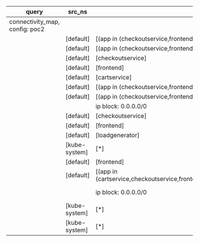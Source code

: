 |query|src_ns|src_pods|dst_ns|dst_pods|connection|
|---|---|---|---|---|---|
|connectivity_map, config: poc2||||||
||[default]|[(app in (checkoutservice,frontend,recommendationservice))]|[default]|[productcatalogservice]|TCP 3550,|
||[default]|[(app in (checkoutservice,frontend))]|[default]|[shippingservice]|TCP 50051,|
||[default]|[checkoutservice]|[default]|[paymentservice]|TCP 50051,|
||[default]|[frontend]|[default]|[checkoutservice]|TCP 5050,|
||[default]|[cartservice]|[default]|[redis-cart]|TCP 6379,|
||[default]|[(app in (checkoutservice,frontend))]|[default]|[currencyservice]|TCP 7000,|
||[default]|[(app in (checkoutservice,frontend))]|[default]|[cartservice]|TCP 7070,|
|||ip block: 0.0.0.0/0|[default]|[frontend]|TCP 8080,|
||[default]|[checkoutservice]|[default]|[emailservice]|TCP 8080,|
||[default]|[frontend]|[default]|[recommendationservice]|TCP 8080,|
||[default]|[loadgenerator]|[default]|[frontend]|TCP 8080,|
||[kube-system]|[*]|[default]|[frontend]|TCP 8080,|
||[default]|[frontend]|[default]|[adservice]|TCP 9555,|
||[default]|[(app in (cartservice,checkoutservice,frontend,loadgenerator,recommendationservice))]|[kube-system]|[*]|UDP 53,|
|||ip block: 0.0.0.0/0|[kube-system]|[*]|All connections|
||[kube-system]|[*]||ip block: 0.0.0.0/0|All connections|
||[kube-system]|[*]|[kube-system]|[*]|All connections|


